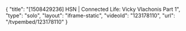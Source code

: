 {
    "title": "[1508429236] HSN | Connected Life: Vicky Vlachonis Part 1",
    "type": "solo",
    "layout": "iframe-static",
    "videoId": "123178110",
    "url": "\/tvpembed\/123178110"
}